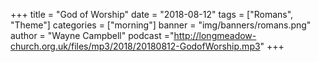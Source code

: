 +++
title = "God of Worship"
date = "2018-08-12"
tags = ["Romans", "Theme"]
categories = ["morning"]
banner = "img/banners/romans.png"
author = "Wayne Campbell"
podcast ="http://longmeadow-church.org.uk/files/mp3/2018/20180812-GodofWorship.mp3"
+++
